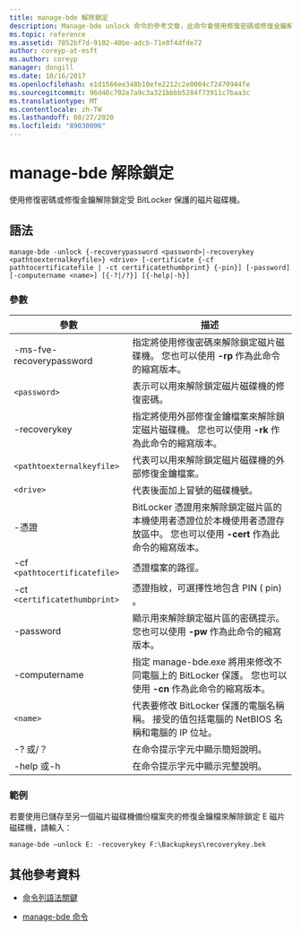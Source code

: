 ```yaml
---
title: manage-bde 解除鎖定
description: Manage-bde unlock 命令的參考文章，此命令會使用修復密碼或修復金鑰解除鎖定受 BitLocker 保護的磁片磁碟機。
ms.topic: reference
ms.assetid: 7852bf7d-9102-40be-adcb-71e8f4dfde72
author: coreyp-at-msft
ms.author: coreyp
manager: dongill
ms.date: 10/16/2017
ms.openlocfilehash: e1d1566ee348b10efe2212c2e0004c72470944fe
ms.sourcegitcommit: 96d46c702e7a9c3a321bbbb5284f73911c7baa3c
ms.translationtype: MT
ms.contentlocale: zh-TW
ms.lasthandoff: 08/27/2020
ms.locfileid: "89030096"
---
```

# <a name="manage-bde-unlock"></a>manage-bde 解除鎖定

使用修復密碼或修復金鑰解除鎖定受 BitLocker 保護的磁片磁碟機。

## <a name="syntax"></a>語法

```
manage-bde -unlock {-recoverypassword <password>|-recoverykey <pathtoexternalkeyfile>} <drive> [-certificate {-cf pathtocertificatefile | -ct certificatethumbprint} {-pin}] [-password] [-computername <name>] [{-?|/?}] [{-help|-h}]
```

### <a name="parameters"></a>參數

| 參數 | 描述 |
| --------- | ----------- |
| -ms-fve-recoverypassword | 指定將使用修復密碼來解除鎖定磁片磁碟機。 您也可以使用 **-rp** 作為此命令的縮寫版本。 |
| `<password>` | 表示可以用來解除鎖定磁片磁碟機的修復密碼。 |
| -recoverykey | 指定將使用外部修復金鑰檔案來解除鎖定磁片磁碟機。 您也可以使用 **-rk** 作為此命令的縮寫版本。 |
| `<pathtoexternalkeyfile>` | 代表可以用來解除鎖定磁片磁碟機的外部修復金鑰檔案。 |
| `<drive>` | 代表後面加上冒號的磁碟機號。 |
| -憑證 | BitLocker 憑證用來解除鎖定磁片區的本機使用者憑證位於本機使用者憑證存放區中。 您也可以使用 **-cert** 作為此命令的縮寫版本。 |
| -cf `<pathtocertificatefile>` | 憑證檔案的路徑。 |
| -ct `<certificatethumbprint>` | 憑證指紋，可選擇性地包含 PIN ( pin) 。 |
| -password | 顯示用來解除鎖定磁片區的密碼提示。 您也可以使用 **-pw** 作為此命令的縮寫版本。 |
| -computername | 指定 manage-bde.exe 將用來修改不同電腦上的 BitLocker 保護。 您也可以使用 **-cn** 作為此命令的縮寫版本。 |
| `<name>` | 代表要修改 BitLocker 保護的電腦名稱稱。 接受的值包括電腦的 NetBIOS 名稱和電腦的 IP 位址。 |
| -? 或/？ | 在命令提示字元中顯示簡短說明。 |
| -help 或-h | 在命令提示字元中顯示完整說明。 |

### <a name="examples"></a>範例

若要使用已儲存至另一個磁片磁碟機備份檔案夾的修復金鑰檔來解除鎖定 E 磁片磁碟機，請輸入：

```
manage-bde –unlock E: -recoverykey F:\Backupkeys\recoverykey.bek
```

## <a name="additional-references"></a>其他參考資料

- [命令列語法關鍵](command-line-syntax-key.md)

- [manage-bde 命令](manage-bde.md)
